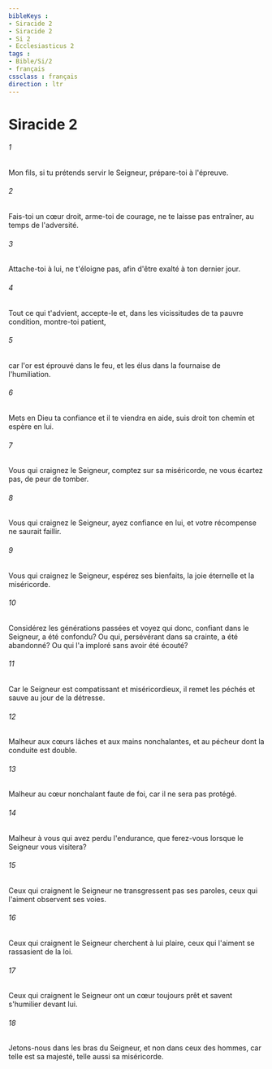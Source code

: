 ```yaml
---
bibleKeys : 
- Siracide 2
- Siracide 2
- Si 2
- Ecclesiasticus 2
tags : 
- Bible/Si/2
- français
cssclass : français
direction : ltr
---
```


# Siracide 2

###### 1
Mon fils, si tu prétends servir le Seigneur, prépare-toi à l'épreuve.
###### 2
Fais-toi un cœur droit, arme-toi de courage, ne te laisse pas entraîner, au temps de l'adversité.
###### 3
Attache-toi à lui, ne t'éloigne pas, afin d'être exalté à ton dernier jour.
###### 4
Tout ce qui t'advient, accepte-le et, dans les vicissitudes de ta pauvre condition, montre-toi patient,
###### 5
car l'or est éprouvé dans le feu, et les élus dans la fournaise de l'humiliation.
###### 6
Mets en Dieu ta confiance et il te viendra en aide, suis droit ton chemin et espère en lui.
###### 7
Vous qui craignez le Seigneur, comptez sur sa miséricorde, ne vous écartez pas, de peur de tomber.
###### 8
Vous qui craignez le Seigneur, ayez confiance en lui, et votre récompense ne saurait faillir.
###### 9
Vous qui craignez le Seigneur, espérez ses bienfaits, la joie éternelle et la miséricorde.
###### 10
Considérez les générations passées et voyez qui donc, confiant dans le Seigneur, a été confondu? Ou qui, persévérant dans sa crainte, a été abandonné? Ou qui l'a imploré sans avoir été écouté?
###### 11
Car le Seigneur est compatissant et miséricordieux, il remet les péchés et sauve au jour de la détresse.
###### 12
Malheur aux cœurs lâches et aux mains nonchalantes, et au pécheur dont la conduite est double.
###### 13
Malheur au cœur nonchalant faute de foi, car il ne sera pas protégé.
###### 14
Malheur à vous qui avez perdu l'endurance, que ferez-vous lorsque le Seigneur vous visitera?
###### 15
Ceux qui craignent le Seigneur ne transgressent pas ses paroles, ceux qui l'aiment observent ses voies.
###### 16
Ceux qui craignent le Seigneur cherchent à lui plaire, ceux qui l'aiment se rassasient de la loi.
###### 17
Ceux qui craignent le Seigneur ont un cœur toujours prêt et savent s'humilier devant lui.
###### 18
Jetons-nous dans les bras du Seigneur, et non dans ceux des hommes, car telle est sa majesté, telle aussi sa miséricorde.
